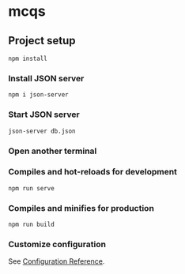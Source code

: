 # mcqs

## Project setup

```
npm install
```

### Install JSON server

```
npm i json-server
```

### Start JSON server

```
json-server db.json
```

### Open another terminal

### Compiles and hot-reloads for development

```
npm run serve
```

### Compiles and minifies for production

```
npm run build
```

### Customize configuration

See [Configuration Reference](https://cli.vuejs.org/config/).
